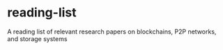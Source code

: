 # reading-list
A reading list of relevant research papers on blockchains, P2P networks, and storage systems
